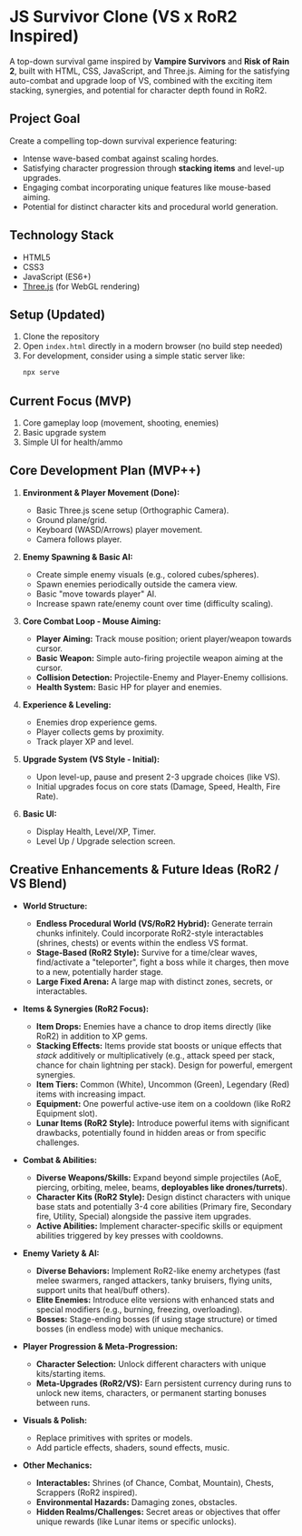 # JS Survivor Clone (VS x RoR2 Inspired)

A top-down survival game inspired by **Vampire Survivors** and **Risk of Rain 2**, built with HTML, CSS, JavaScript, and Three.js. Aiming for the satisfying auto-combat and upgrade loop of VS, combined with the exciting item stacking, synergies, and potential for character depth found in RoR2.

## Project Goal

Create a compelling top-down survival experience featuring:

- Intense wave-based combat against scaling hordes.
- Satisfying character progression through **stacking items** and level-up upgrades.
- Engaging combat incorporating unique features like mouse-based aiming.
- Potential for distinct character kits and procedural world generation.

## Technology Stack

- HTML5
- CSS3
- JavaScript (ES6+)
- [Three.js](https://threejs.org/) (for WebGL rendering)

## Setup (Updated)

1. Clone the repository
2. Open `index.html` directly in a modern browser (no build step needed)
3. For development, consider using a simple static server like:
   ```bash
   npx serve
   ```

## Current Focus (MVP)

1. Core gameplay loop (movement, shooting, enemies)
2. Basic upgrade system
3. Simple UI for health/ammo

## Core Development Plan (MVP++)

1.  **Environment & Player Movement (Done):**

    - Basic Three.js scene setup (Orthographic Camera).
    - Ground plane/grid.
    - Keyboard (WASD/Arrows) player movement.
    - Camera follows player.

2.  **Enemy Spawning & Basic AI:**

    - Create simple enemy visuals (e.g., colored cubes/spheres).
    - Spawn enemies periodically outside the camera view.
    - Basic "move towards player" AI.
    - Increase spawn rate/enemy count over time (difficulty scaling).

3.  **Core Combat Loop - Mouse Aiming:**

    - **Player Aiming:** Track mouse position; orient player/weapon towards cursor.
    - **Basic Weapon:** Simple auto-firing projectile weapon aiming at the cursor.
    - **Collision Detection:** Projectile-Enemy and Player-Enemy collisions.
    - **Health System:** Basic HP for player and enemies.

4.  **Experience & Leveling:**

    - Enemies drop experience gems.
    - Player collects gems by proximity.
    - Track player XP and level.

5.  **Upgrade System (VS Style - Initial):**

    - Upon level-up, pause and present 2-3 upgrade choices (like VS).
    - Initial upgrades focus on core stats (Damage, Speed, Health, Fire Rate).

6.  **Basic UI:**
    - Display Health, Level/XP, Timer.
    - Level Up / Upgrade selection screen.

## Creative Enhancements & Future Ideas (RoR2 / VS Blend)

- **World Structure:**

  - **Endless Procedural World (VS/RoR2 Hybrid):** Generate terrain chunks infinitely. Could incorporate RoR2-style interactables (shrines, chests) or events within the endless VS format.
  - **Stage-Based (RoR2 Style):** Survive for a time/clear waves, find/activate a "teleporter", fight a boss while it charges, then move to a new, potentially harder stage.
  - **Large Fixed Arena:** A large map with distinct zones, secrets, or interactables.

- **Items & Synergies (RoR2 Focus):**

  - **Item Drops:** Enemies have a chance to drop items directly (like RoR2) in addition to XP gems.
  - **Stacking Effects:** Items provide stat boosts or unique effects that _stack_ additively or multiplicatively (e.g., attack speed per stack, chance for chain lightning per stack). Design for powerful, emergent synergies.
  - **Item Tiers:** Common (White), Uncommon (Green), Legendary (Red) items with increasing impact.
  - **Equipment:** One powerful active-use item on a cooldown (like RoR2 Equipment slot).
  - **Lunar Items (RoR2 Style):** Introduce powerful items with significant drawbacks, potentially found in hidden areas or from specific challenges.

- **Combat & Abilities:**

  - **Diverse Weapons/Skills:** Expand beyond simple projectiles (AoE, piercing, orbiting, melee, beams, **deployables like drones/turrets**).
  - **Character Kits (RoR2 Style):** Design distinct characters with unique base stats and potentially 3-4 core abilities (Primary fire, Secondary fire, Utility, Special) alongside the passive item upgrades.
  - **Active Abilities:** Implement character-specific skills or equipment abilities triggered by key presses with cooldowns.

- **Enemy Variety & AI:**

  - **Diverse Behaviors:** Implement RoR2-like enemy archetypes (fast melee swarmers, ranged attackers, tanky bruisers, flying units, support units that heal/buff others).
  - **Elite Enemies:** Introduce elite versions with enhanced stats and special modifiers (e.g., burning, freezing, overloading).
  - **Bosses:** Stage-ending bosses (if using stage structure) or timed bosses (in endless mode) with unique mechanics.

- **Player Progression & Meta-Progression:**

  - **Character Selection:** Unlock different characters with unique kits/starting items.
  - **Meta-Upgrades (RoR2/VS):** Earn persistent currency during runs to unlock new items, characters, or permanent starting bonuses between runs.

- **Visuals & Polish:**

  - Replace primitives with sprites or models.
  - Add particle effects, shaders, sound effects, music.

- **Other Mechanics:**
  - **Interactables:** Shrines (of Chance, Combat, Mountain), Chests, Scrappers (RoR2 inspired).
  - **Environmental Hazards:** Damaging zones, obstacles.
  - **Hidden Realms/Challenges:** Secret areas or objectives that offer unique rewards (like Lunar items or specific unlocks).

